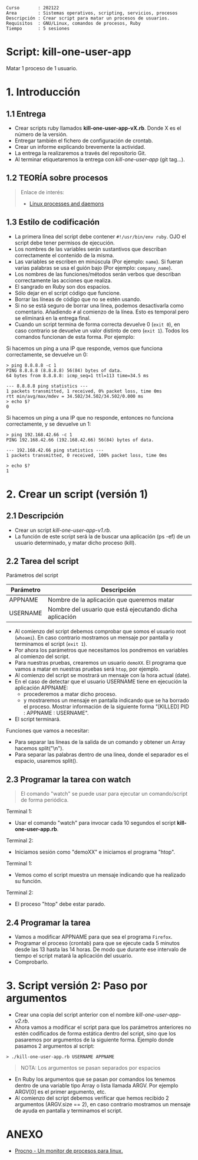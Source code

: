 
```
Curso       : 202122
Area        : Sistemas operativos, scripting, servicios, procesos
Descripción : Crear script para matar un procesos de usuarios.
Requisitos  : GNU/Linux, comandos de procesos, Ruby
Tiempo      : 5 sesiones
```

# Script: kill-one-user-app

Matar 1 proceso de 1 usuario.

# 1. Introducción

## 1.1 Entrega

* Crear scripts ruby llamados **kill-one-user-app-vX.rb**. Donde X es el número de la versión.
* Entregar también el fichero de configuración de crontab.
* Crear un informe explicando brevemente la actividad.
* La entrega la realizaremos a través del repositorio Git.
* Al terminar etiquetaremos la entrega con *kill-one-user-app* (git tag...).

## 1.2 TEORÍA sobre procesos

> Enlace de interés:
> * [Linux processes and daemons](https://linux-audit.com/running-processes-and-daemons-on-linux-systems)

## 1.3 Estilo de codificación

* La primera línea del script debe contener `#!/usr/bin/env ruby`. OJO el script debe tener permisos de ejecución.
* Los nombres de las variables serán sustantivos que describan correctamente el contenido de la misma.
* Las variables se escriben en minúscula (Por ejemplo: `name`). Si fueran varias palabras se usa el guión bajo (Por ejemplo: `company_name`).
* Los nombres de las funciones/métodos serán verbos que describan correctamente las acciones que realiza.
* El sangrado en Ruby son dos espacios.
* Sólo dejar en el script código que funcione.
* Borrar las líneas de código que no se estén usando.
* Si no se está seguro de borrar una línea, podemos desactivarla como comentario. Añadiendo `#` al comienzo de la línea. Esto es temporal pero se eliminará en la entrega final.
* Cuando un script termina de forma correcta devuelve 0 (`exit 0`), en caso contrario se devuelve un valor distinto de cero (`exit 1`). Todos los comandos funcionan de esta forma. Por ejemplo:

Si hacemos un ping a una IP que responde, vemos que funciona correctamente, se devuelve un 0:

```
> ping 8.8.8.8 -c 1
PING 8.8.8.8 (8.8.8.8) 56(84) bytes of data.
64 bytes from 8.8.8.8: icmp_seq=1 ttl=113 time=34.5 ms

--- 8.8.8.8 ping statistics ---
1 packets transmitted, 1 received, 0% packet loss, time 0ms
rtt min/avg/max/mdev = 34.502/34.502/34.502/0.000 ms
> echo $?
0
```

Si hacemos un ping a una IP que no responde, entonces no funciona correctamente, y se devuelve un 1:

```
> ping 192.168.42.66 -c 1
PING 192.168.42.66 (192.168.42.66) 56(84) bytes of data.

--- 192.168.42.66 ping statistics ---
1 packets transmitted, 0 received, 100% packet loss, time 0ms

> echo $?
1

```

# 2. Crear un script (versión 1)

## 2.1 Descripción

* Crear un script *kill-one-user-app-v1.rb*.
* La función de este script será la de buscar una aplicación (ps -ef) de un usuario determinado, y matar dicho proceso (kill).

## 2.2 Tarea del script

Parámetros del script

| Parámetro | Descripción |
| --------- | ----------- |
| APPNAME   | Nombre de la aplicación que queremos matar |
| USERNAME  | Nombre del usuario que está ejecutando dicha aplicación |

* Al comienzo del script debemos comprobar que somos el usuario root (`whoami`). En caso contrario mostramos un mensaje por pantalla y terminamos el script (`exit 1`).
* Por ahora los parámetros que necesitamos los pondremos en variables al comienzo del script.
* Para nuestras pruebas, crearemos un usuario `demoXX`. El programa que vamos a matar en nuestras pruebas será `htop`, por ejemplo.
* Al comienzo del script se mostrará un mensaje con la hora actual (date).
* En el caso de detectar que el usuario USERNAME tiene en ejecución la aplicación APPNAME:
    * procederemos a matar dicho proceso.
    * y mostraremos un mensaje en pantalla indicando que se ha borrado el proceso. Mostrar información de la siguiente forma "[KILLED] PID : APPNAME : USERNAME".
* El script terminará.

Funciones que vamos a necesitar:
* Para separar las líneas de la salida de un comando y obtener un Array hacemos split("\n").
* Para separar las palabras dentro de una línea, donde el separador es el espacio, usaremos split().

## 2.3 Programar la tarea con watch

> El comando "watch" se puede usar para ejecutar un comando/script de forma periódica.

Terminal 1:
* Usar el comando "watch" para invocar cada 10 segundos el script **kill-one-user-app.rb**.

Terminal 2:
* Iniciamos sesión como "demoXX" e iniciamos el programa "htop".

Terminal 1:
* Vemos como el script muestra un mensaje indicando que ha realizado su función.

Terminal 2:
* El proceso "htop" debe estar parado.

## 2.4 Programar la tarea

* Vamos a modificar APPNAME para que sea el programa `Firefox`.
* Programar el proceso (crontab) para que se ejecute cada 5 minutos desde las 13 hasta las 14 horas. De modo que durante ese intervalo de tiempo el script matará la aplicación del usuario.
* Comprobarlo.

# 3. Script versión 2:  Paso por argumentos

* Crear una copia del script anterior con el nombre *kill-one-user-app-v2.rb*.
* Ahora vamos a modificar el script para que los parámetros anteriores no estén codificados de forma estática dentro del script, sino que los pasaremos por argumentos de la siguiente forma. Ejemplo donde pasamos 2 argumentos al script:

```
> ./kill-one-user-app.rb USERNAME APPNAME
```

> NOTA: Los argumentos se pasan separados por espacios

* En Ruby los argumentos que se pasan por comandos los tenemos dentro de una variable tipo Array o lista llamada ARGV. Por ejemplo ARGV[0] es el primer argumento, etc.
* Al comienzo del script debemos verificar que hemos recibido 2 argumentos (ARGV.size == 2), en caso contrario mostramos un mensaje de ayuda en pantalla y terminamos el script.

# ANEXO

* [Procno - Un monitor de procesos para linux.](https://victorhckinthefreeworld.com/2021/12/23/procno-un-monitor-de-procesos-para-linux/)
